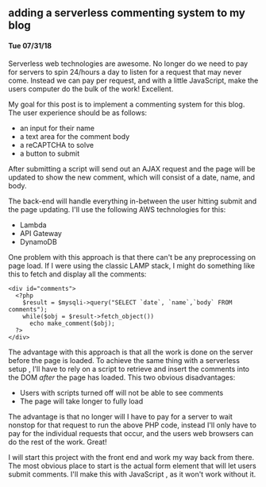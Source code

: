 ## adding a serverless commenting system to my blog
#### Tue 07/31/18

Serverless web technologies are awesome. No longer do we need to pay for servers to spin 24/hours a day to listen for a request
that may never come. Instead we can pay per request, and with a little JavaScript, make the users computer do the bulk of the work! Excellent.

My goal for this post is to implement a commenting system for this blog. The user experience should be as follows:

* an input for their name
* a text area for the comment body
* a reCAPTCHA to solve
* a button to submit

After submitting a script will send out an AJAX request and the page will be updated to show the new comment, which will consist of a date, name, and body.

The back-end will handle everything in-between the user hitting submit and the page updating. I'll use the following AWS technologies for this:

* Lambda
* API Gateway
* DynamoDB

One problem with this approach is that there can't be any preprocessing on page load. If I were using the classic LAMP stack, I might do something
like this to fetch and display all the comments:

    <div id="comments">
      <?php
        $result = $mysqli->query("SELECT `date`, `name`,`body` FROM comments");
        while($obj = $result->fetch_object())
          echo make_comment($obj);
      ?>
    </div>

The advantage with this approach is that all the work is done on the server before the page is loaded. To achieve the same thing with a serverless setup , I'll have to rely on a script
to retrieve and insert the comments into the DOM *after* the page has loaded. This two obvious disadvantages:

* Users with scripts turned off will not be able to see comments
* The page will take longer to fully load

The advantage is that no longer will I have to pay for a server to wait nonstop for that request to run the above PHP code, instead I'll only have to pay for the individual requests that occur, and the
users web browsers can do the rest of the work. Great!

I will start this project with the front end and work my way back from there. The most obvious place to start is the actual form element that will let users submit comments. I'll make
this with JavaScript , as it won't work without it.


